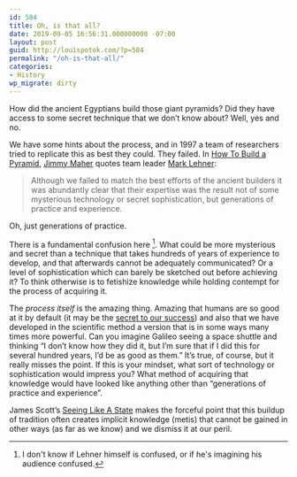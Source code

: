 ```yaml
---
id: 584
title: Oh, is that all?
date: 2019-09-05 16:56:31.000000000 -07:00
layout: post
guid: http://louispotok.com/?p=584
permalink: "/oh-is-that-all/"
categories:
- History
wp_migrate: dirty
---
```

How did the ancient Egyptians build those giant pyramids? Did they have access to some secret technique that we don&#8217;t know about? Well, yes and no.

We have some hints about the process, and in 1997 a team of researchers tried to replicate this as best they could. They failed. In [How To Build a Pyramid](https://analog-antiquarian.net/2019/08/30/chapter-16-how-to-build-a-pyramid/), [Jimmy Maher](https://twitter.com/DigiAntiquarian) quotes team leader [Mark Lehner](https://books.google.com/books?id=pK9fDwAAQBAJ&pg=PA209&lpg=PA209&dq=it+was+abundantly+clear+that+their+expertise+was+the+result+not+of+some+mysterious+technology+or+secret+sophistication,+but+generations+of+practice+and+experience.%E2%80%9D&source=bl&ots=mGDb5KX13D&sig=ACfU3U2bwPBHFe_6vIlz_mFp_zKdSArUPw&hl=en&sa=X&ved=2ahUKEwjbwKDU6rrkAhUCqZ4KHfnJBw0Q6AEwAHoECAkQAQ#v=onepage&q=it%20was%20abundantly%20clear%20that%20their%20expertise%20was%20the%20result%20not%20of%20some%20mysterious%20technology%20or%20secret%20sophistication%2C%20but%20generations%20of%20practice%20and%20experience.%E2%80%9D&f=false):

> Although we failed to match the best efforts of the ancient builders it was abundantly clear that their expertise was the result not of some mysterious technology or secret sophistication, but generations of practice and experience.

Oh, just generations of practice.

There is a fundamental confusion here [^confusion]. What could be more mysterious and secret than a technique that takes hundreds of years of experience to develop, and that afterwards cannot be adequately communicated? Or a level of sophistication which can barely be sketched out before achieving it? To think otherwise is to fetishize knowledge while holding contempt for the process of acquiring it.

[^confusion]: I don't know if Lehner himself is confused, or if he's imagining his audience confused.

The _process itself_ is the amazing thing. Amazing that humans are so good at it by default (it may be the [secret to our success](https://slatestarcodex.com/2019/06/04/book-review-the-secret-of-our-success/)) and also that we have developed in the scientific method a version that is in some ways many times more powerful. Can you imagine Galileo seeing a space shuttle and thinking &#8220;I don&#8217;t know how they did it, but I&#8217;m sure that if I did this for several hundred years, I&#8217;d be as good as them.&#8221; It&#8217;s true, of course, but it really misses the point. If this is your mindset, what sort of technology or sophistication would impress you? What method of acquiring that knowledge would have looked like anything other than &#8220;generations of practice and experience&#8221;.

James Scott&#8217;s [Seeing Like A State](https://amzn.to/2LnJuIZ) makes the forceful point that this buildup of tradition often creates implicit knowledge (metis) that cannot be gained in other ways (as far as we know) and we dismiss it at our peril.
